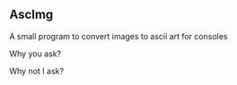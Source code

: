 ## AscImg
A small program to convert images to ascii art for consoles

Why you ask? 

Why not I ask?

